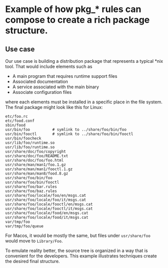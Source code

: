 # Example of how pkg_* rules can compose to create a rich package structure.

## Use case

Our use case is building a distribution package that represents a typical \*nix tool.
That would include elements such as

- A main program that requires runtime support files
- Associated documentation
- A service associated with the main binary
- Associate configuration files

where each elements must be installed in a specific place in the file system.
The final package might look like this for Linux:

```
etc/foo.rc
etc/food.conf
sbin/food
usr/bin/foo          # symlink to ../share/foo/bin/foo
usr/bin/fooctl       # symlink to ../share/foo/bin/fooctl
usr/bin/foocheck
usr/lib/foo/runtime.so
usr/lib/foo/runtime.so
usr/share/doc/foo/copyright
usr/share/doc/foo/README.txt
usr/share/doc/foo/foo.html
usr/share/man/man1/foo.1.gz
usr/share/man/man1/fooctl.1.gz
usr/share/man/man8/food.8.gz
usr/share/foo/bin/foo
usr/share/foo/bin/fooctl
usr/share/foo/bar.rules
usr/share/foo/baz.rules
usr/share/foo/locale/foo/en/msgs.cat
usr/share/foo/locale/foo/it/msgs.cat
usr/share/foo/locale/fooctl/en/msgs.cat
usr/share/foo/locale/fooctl/it/msgs.cat
usr/share/foo/locale/food/en/msgs.cat
usr/share/foo/locale/food/it/msgs.cat
var/tmp/foo
var/tmp/foo/queue
```

For Macos, it would be mostly the same, but files under `usr/share/foo` would
move to `Library/Foo`.

To emulate reality better, the source tree is organized in a way that is
convenient for the developers. This example illustrates techniques create
the desired final structure.
